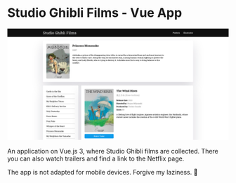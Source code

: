 # Studio Ghibli Films - Vue App

![App preview!](public/preview.png "App preview")

An application on Vue.js 3, where Studio Ghibli films are collected. There you can also watch trailers and find a link to the Netflix page.

The app is not adapted for mobile devices. Forgive my laziness. 🦥